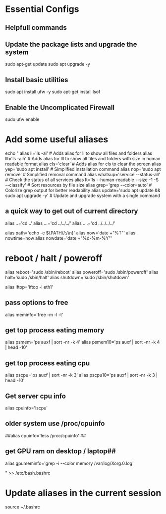 # Essential Configs
## Helpfull commands

## Update the package lists and upgrade the system
sudo apt-get update
sudo apt upgrade -y

## Install basic utilities
sudo apt install ufw -y
sudo apt-get install lsof

## Enable the Uncomplicated Firewall
sudo ufw enable

# Add some useful aliases
echo "
alias ll='ls -al'     # Adds alias for ll to show all files and folders
alias lll='ls -alh'   # Adds alias for lll to show all files and folders with size in human readable format
alias cls='clear'     # Adds alias for cls to clear the screen
alias yep='sudo apt install'  # Simplified installation command
alias nop='sudo apt remove'   # Simplified removal command
alias whatsup='service --status-all'  # Check the status of all services
alias lt='ls --human-readable --size -1 -S --classify'  # Sort resources by file size
alias grep='grep --color=auto'  # Colorize grep output for better readability
alias update='sudo apt update && sudo apt upgrade -y'  # Update and upgrade system with a single command

## a quick way to get out of current directory ##
alias ..='cd ..'
alias ...='cd ../../../'
alias ....='cd ../../../../'

alias path='echo -e ${PATH//:/\\n}'
alias now='date +"%T"'
alias nowtime=now
alias nowdate='date +"%d-%m-%Y"'

# reboot / halt / poweroff
alias reboot='sudo /sbin/reboot'
alias poweroff='sudo /sbin/poweroff'
alias halt='sudo /sbin/halt'
alias shutdown='sudo /sbin/shutdown'

alias iftop='iftop -i eth1'

## pass options to free ##
alias meminfo='free -m -l -t'
 
## get top process eating memory
alias psmem='ps auxf | sort -nr -k 4'
alias psmem10='ps auxf | sort -nr -k 4 | head -10'
 
## get top process eating cpu ##
alias pscpu='ps auxf | sort -nr -k 3'
alias pscpu10='ps auxf | sort -nr -k 3 | head -10'
 
## Get server cpu info ##
alias cpuinfo='lscpu'
 
## older system use /proc/cpuinfo ##
##alias cpuinfo='less /proc/cpuinfo' ##
 
## get GPU ram on desktop / laptop##
alias gpumeminfo='grep -i --color memory /var/log/Xorg.0.log'

" >> /etc/bash.bashrc

# Update aliases in the current session
source ~/.bashrc